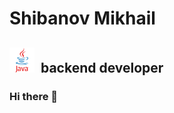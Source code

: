 <h1> Shibanov Mikhail </h1>
<h2> <img src = "https://github.com/devicons/devicon/blob/master/icons/java/java-original-wordmark.svg" title="Java"  alt="Java" width="40" height="40"/>&nbsp; backend developer </h2>

### Hi there 👋